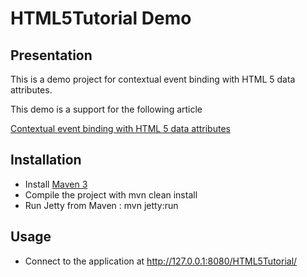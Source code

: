 HTML5Tutorial Demo
================

Presentation
------------------

 This is a demo project for contextual event binding with HTML 5 data attributes.
 
 This demo is a support for the following article
 
  [Contextual event binding with HTML 5 data attributes](http://doanduyhai.wordpress.com/2012/05/17/contextual-event-binding-with-html-5-data-attributes)
 
 
 Installation
------------

- Install [Maven 3](http://maven.apache.org/)
- Compile the project with mvn clean install
- Run Jetty from Maven : mvn jetty:run

Usage
------------

- Connect to the application at http://127.0.0.1:8080/HTML5Tutorial/


